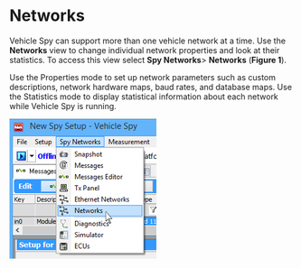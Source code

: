# Networks

Vehicle Spy can support more than one vehicle network at a time. Use the **Networks** view to change individual network properties and look at their statistics. To access this view select **Spy Networks**> **Networks** (**Figure 1**).

Use the Properties mode to set up network parameters such as custom descriptions, network hardware maps, baud rates, and database maps. Use the Statistics mode to display statistical information about each network while Vehicle Spy is running.

![Figure 1: Networks view is available from the Spy Networks menu.](../../../.gitbook/assets/spynetworks.gif)
